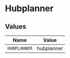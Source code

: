 # Hubplanner


## Values

| Name         | Value        |
| ------------ | ------------ |
| `HUBPLANNER` | hubplanner   |